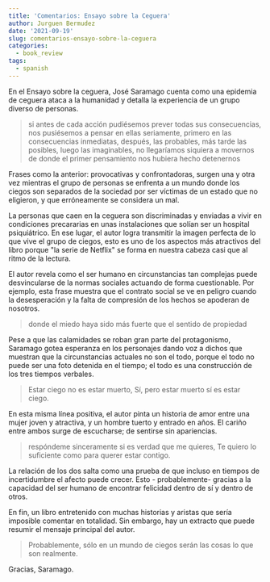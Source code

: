 ```yaml
---
title: 'Comentarios: Ensayo sobre la Ceguera'
author: Jurguen Bermudez
date: '2021-09-19'
slug: comentarios-ensayo-sobre-la-ceguera
categories:
  - book_review
tags:
  - spanish
---
```


En el Ensayo sobre la ceguera, José Saramago cuenta como una epidemia de ceguera ataca a la humanidad y detalla la experiencia de un grupo diverso de personas.

> si antes de cada acción pudiésemos prever todas sus consecuencias, nos pusiésemos a pensar en ellas seriamente, primero en las consecuencias inmediatas, después, las probables, más tarde las posibles, luego las imaginables, no llegaríamos siquiera a movernos de donde el primer pensamiento nos hubiera hecho detenernos

Frases como la anterior: provocativas y confrontadoras, surgen una y otra vez mientras el grupo de personas se enfrenta a un mundo donde los ciegos son separados de la sociedad por ser víctimas de un estado que no eligieron, y que erróneamente se considera un mal.

La personas que caen en la ceguera son discriminadas y enviadas a vivir en condiciones precararias en unas instalaciones que solían ser un hospital psiquiátrico. En ese lugar, el autor logra transmitir la imagen perfecta de lo que vive el grupo de ciegos, esto es uno de los aspectos más atractivos del libro porque "la serie de Netflix" se forma en nuestra cabeza casi que al ritmo de la lectura.

El autor revela como el ser humano en circunstancias tan complejas puede desvincularse de la normas sociales actuando de forma cuestionable. Por ejemplo, esta frase muestra que el contrato social se ve en peligro cuando la desesperación y la falta de compresión de los hechos se apoderan de nosotros.

> donde el miedo haya sido más fuerte que el sentido de propiedad

Pese a que las calamidades se roban gran parte del protagonismo, Saramago gotea esperanza en los personajes dando voz a dichos que muestran que la circunstancias actuales no son el todo, porque el todo no puede ser una foto detenida en el tiempo; el todo es una construcción de los tres tiempos verbales.

> Estar ciego no es estar muerto, Sí, pero estar muerto sí es estar ciego.

En esta misma línea positiva, el autor pinta un historia de amor entre una mujer joven y atractiva, y un hombre tuerto y entrado en años. El cariño entre ambos surge de escucharse; de sentirse sin apariencias.

> respóndeme sinceramente si es verdad que me quieres, Te quiero lo suficiente como para querer estar contigo.

La relación de los dos salta como una prueba de que incluso en tiempos de incertidumbre el afecto puede crecer. Esto - probablemente- gracias a la capacidad del ser humano de encontrar felicidad dentro de sí y dentro de otros.

En fin, un libro entretenido con muchas historias y aristas que sería imposible comentar en totalidad. Sin embargo, hay un extracto que puede resumir el mensaje principal del autor.

> Probablemente, sólo en un mundo de ciegos serán las cosas lo que son realmente.

Gracias, Saramago.
